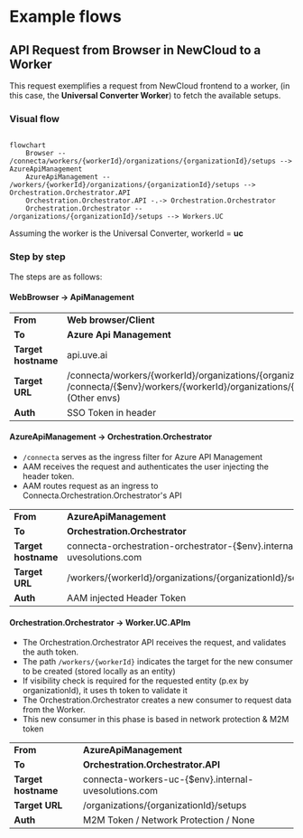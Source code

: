 # Example flows

## API Request from Browser in NewCloud to a Worker

This request exemplifies a request from NewCloud frontend to a worker, (in this case, the **Universal Converter Worker**) to fetch the available setups.

### Visual flow


```mermaid

flowchart
    Browser -- /connecta/workers/{workerId}/organizations/{organizationId}/setups --> AzureApiManagement 
    AzureApiManagement -- /workers/{workerId}/organizations/{organizationId}/setups --> Orchestration.Orchestrator.API
    Orchestration.Orchestrator.API -.-> Orchestration.Orchestrator
    Orchestration.Orchestrator -- /organizations/{organizationId}/setups --> Workers.UC
```

Assuming the worker is the Universal Converter, workerId = **uc**

### Step by step

The steps are as follows:

#### WebBrowser -> ApiManagement

<table>
    <tr>
        <td><b>From</b></td>
        <td><b>Web browser/Client</b></td>
    </tr>
    <tr>
        <td><b>To</b></td>
        <td><b>Azure Api Management</b></td>
    </tr>
    <tr>
        <td><b>Target hostname</b></td>
        <td>api.uve.ai</td>
    </tr>
    <tr>
        <td><b>Target URL</b></td>
        <td>
            /connecta/workers/{workerId}/organizations/{organizationId}/setups (Prod)<br/>
            /connecta/{$env}/workers/{workerId}/organizations/{organizationId}/setups (Other envs)
        </td>
    </tr>
    <tr>
        <td><b>Auth</b></td>
        <td>SSO Token in header</td>
    </tr>
</table>

#### AzureApiManagement -> Orchestration.Orchestrator

- ```/connecta``` serves as the ingress filter for Azure API Management
- AAM receives the request and authenticates the user injecting the header token.
- AAM routes request as an ingress to Connecta.Orchestration.Orchestrator's API

<table>
    <tr>
        <td><b>From</b></td>
        <td><b>AzureApiManagement</b></td>
    </tr>
    <tr>
        <td><b>To</b></td>
        <td><b>Orchestration.Orchestrator</b></td>
    </tr>
    <tr>
        <td><b>Target hostname</b></td>
        <td>connecta-orchestration-orchestrator-{$env}.internal-uvesolutions.com</td>
    </tr>
    <tr>
        <td><b>Target URL</b></td>
        <td>/workers/{workerId}/organizations/{organizationId}/setups</td>
    </tr>
    <tr>
        <td><b>Auth</b></td>
        <td>AAM injected Header Token</td>
    </tr>
</table>

#### Orchestration.Orchestrator -> Worker.UC.APIm

- The Orchestration.Orchestrator API receives the request, and validates the auth token.
- The path ```/workers/{workerId}``` indicates the target for the new consumer to be created (stored locally as an entity)
- If visibility check is required for the requested entity (p.ex by organizationId), it uses th token to validate it
- The Orchestration.Orchestrator creates a new consumer to request data from the Worker.
- This new consumer in this phase is based in network protection & M2M token

<table>
    <tr>
        <td><b>From</b></td>
        <td><b>AzureApiManagement</b></td>
    </tr>
    <tr>
        <td><b>To</b></td>
        <td><b>Orchestration.Orchestrator.API</b></td>
    </tr>
    <tr>
        <td><b>Target hostname</b></td>
        <td>connecta-workers-uc-{$env}.internal-uvesolutions.com</td>
    </tr>
    <tr>
        <td><b>Target URL</b></td>
        <td>/organizations/{organizationId}/setups</td>
    </tr>
    <tr>
        <td><b>Auth</b></td>
        <td>M2M Token / Network Protection / None</td>
    </tr>
</table>